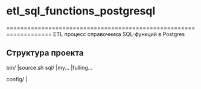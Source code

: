 # etl_sql_functions_postgresql
===================================================================
ETL процесс справочника SQL-функций в Postgres

Структура проекта
-------------------------------------------------------------------
bin/
  |source.sh
sql/
  |my...
  |fulling...

config/
  |
